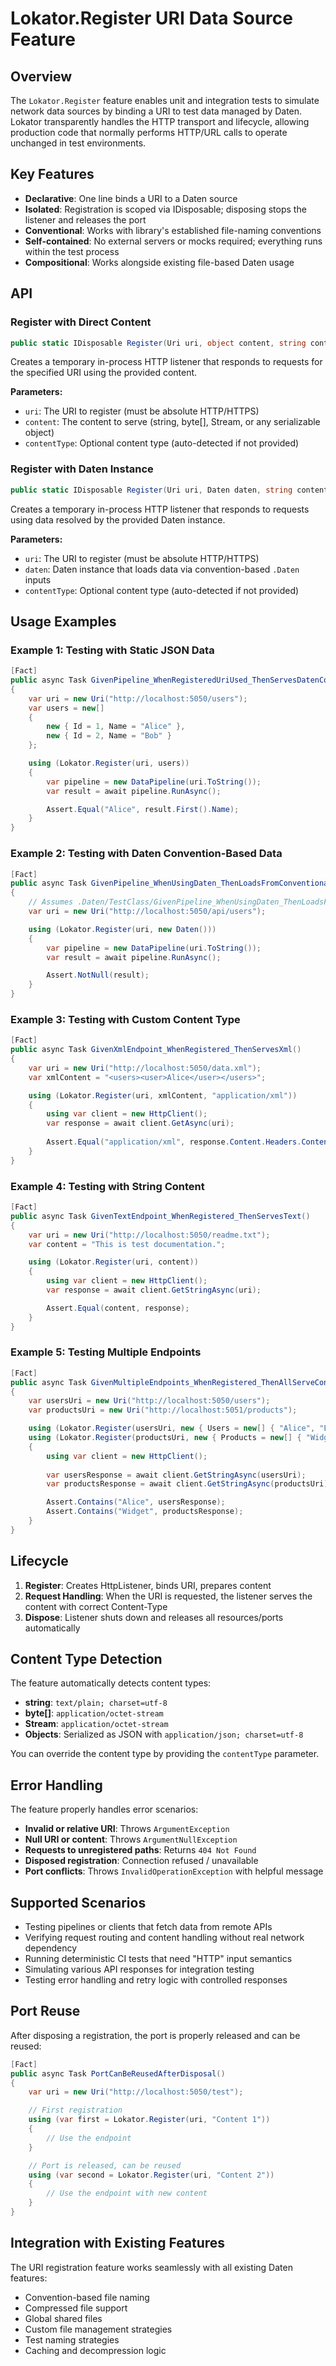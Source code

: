 # Lokator.Register URI Data Source Feature

## Overview

The `Lokator.Register` feature enables unit and integration tests to simulate network data sources by binding a URI to test data managed by Daten. Lokator transparently handles the HTTP transport and lifecycle, allowing production code that normally performs HTTP/URL calls to operate unchanged in test environments.

## Key Features

- **Declarative**: One line binds a URI to a Daten source
- **Isolated**: Registration is scoped via IDisposable; disposing stops the listener and releases the port
- **Conventional**: Works with library's established file-naming conventions
- **Self-contained**: No external servers or mocks required; everything runs within the test process
- **Compositional**: Works alongside existing file-based Daten usage

## API

### Register with Direct Content

```csharp
public static IDisposable Register(Uri uri, object content, string contentType = null)
```

Creates a temporary in-process HTTP listener that responds to requests for the specified URI using the provided content.

**Parameters:**
- `uri`: The URI to register (must be absolute HTTP/HTTPS)
- `content`: The content to serve (string, byte[], Stream, or any serializable object)
- `contentType`: Optional content type (auto-detected if not provided)

### Register with Daten Instance

```csharp
public static IDisposable Register(Uri uri, Daten daten, string contentType = null)
```

Creates a temporary in-process HTTP listener that responds to requests using data resolved by the provided Daten instance.

**Parameters:**
- `uri`: The URI to register (must be absolute HTTP/HTTPS)
- `daten`: Daten instance that loads data via convention-based `.Daten` inputs
- `contentType`: Optional content type (auto-detected if not provided)

## Usage Examples

### Example 1: Testing with Static JSON Data

```csharp
[Fact]
public async Task GivenPipeline_WhenRegisteredUriUsed_ThenServesDatenContent()
{
    var uri = new Uri("http://localhost:5050/users");
    var users = new[] 
    {
        new { Id = 1, Name = "Alice" },
        new { Id = 2, Name = "Bob" }
    };

    using (Lokator.Register(uri, users))
    {
        var pipeline = new DataPipeline(uri.ToString());
        var result = await pipeline.RunAsync();

        Assert.Equal("Alice", result.First().Name);
    }
}
```

### Example 2: Testing with Daten Convention-Based Data

```csharp
[Fact]
public async Task GivenPipeline_WhenUsingDaten_ThenLoadsFromConventionalPath()
{
    // Assumes .Daten/TestClass/GivenPipeline_WhenUsingDaten_ThenLoadsFromConventionalPath.json exists
    var uri = new Uri("http://localhost:5050/api/users");

    using (Lokator.Register(uri, new Daten()))
    {
        var pipeline = new DataPipeline(uri.ToString());
        var result = await pipeline.RunAsync();

        Assert.NotNull(result);
    }
}
```

### Example 3: Testing with Custom Content Type

```csharp
[Fact]
public async Task GivenXmlEndpoint_WhenRegistered_ThenServesXml()
{
    var uri = new Uri("http://localhost:5050/data.xml");
    var xmlContent = "<users><user>Alice</user></users>";

    using (Lokator.Register(uri, xmlContent, "application/xml"))
    {
        using var client = new HttpClient();
        var response = await client.GetAsync(uri);
        
        Assert.Equal("application/xml", response.Content.Headers.ContentType.MediaType);
    }
}
```

### Example 4: Testing with String Content

```csharp
[Fact]
public async Task GivenTextEndpoint_WhenRegistered_ThenServesText()
{
    var uri = new Uri("http://localhost:5050/readme.txt");
    var content = "This is test documentation.";

    using (Lokator.Register(uri, content))
    {
        using var client = new HttpClient();
        var response = await client.GetStringAsync(uri);

        Assert.Equal(content, response);
    }
}
```

### Example 5: Testing Multiple Endpoints

```csharp
[Fact]
public async Task GivenMultipleEndpoints_WhenRegistered_ThenAllServeContent()
{
    var usersUri = new Uri("http://localhost:5050/users");
    var productsUri = new Uri("http://localhost:5051/products");

    using (Lokator.Register(usersUri, new { Users = new[] { "Alice", "Bob" } }))
    using (Lokator.Register(productsUri, new { Products = new[] { "Widget", "Gadget" } }))
    {
        using var client = new HttpClient();
        
        var usersResponse = await client.GetStringAsync(usersUri);
        var productsResponse = await client.GetStringAsync(productsUri);

        Assert.Contains("Alice", usersResponse);
        Assert.Contains("Widget", productsResponse);
    }
}
```

## Lifecycle

1. **Register**: Creates HttpListener, binds URI, prepares content
2. **Request Handling**: When the URI is requested, the listener serves the content with correct Content-Type
3. **Dispose**: Listener shuts down and releases all resources/ports automatically

## Content Type Detection

The feature automatically detects content types:

- **string**: `text/plain; charset=utf-8`
- **byte[]**: `application/octet-stream`
- **Stream**: `application/octet-stream`
- **Objects**: Serialized as JSON with `application/json; charset=utf-8`

You can override the content type by providing the `contentType` parameter.

## Error Handling

The feature properly handles error scenarios:

- **Invalid or relative URI**: Throws `ArgumentException`
- **Null URI or content**: Throws `ArgumentNullException`
- **Requests to unregistered paths**: Returns `404 Not Found`
- **Disposed registration**: Connection refused / unavailable
- **Port conflicts**: Throws `InvalidOperationException` with helpful message

## Supported Scenarios

- Testing pipelines or clients that fetch data from remote APIs
- Verifying request routing and content handling without real network dependency
- Running deterministic CI tests that need "HTTP" input semantics
- Simulating various API responses for integration testing
- Testing error handling and retry logic with controlled responses

## Port Reuse

After disposing a registration, the port is properly released and can be reused:

```csharp
[Fact]
public async Task PortCanBeReusedAfterDisposal()
{
    var uri = new Uri("http://localhost:5050/test");

    // First registration
    using (var first = Lokator.Register(uri, "Content 1"))
    {
        // Use the endpoint
    }

    // Port is released, can be reused
    using (var second = Lokator.Register(uri, "Content 2"))
    {
        // Use the endpoint with new content
    }
}
```

## Integration with Existing Features

The URI registration feature works seamlessly with all existing Daten features:

- Convention-based file naming
- Compressed file support
- Global shared files
- Custom file management strategies
- Test naming strategies
- Caching and decompression logic
